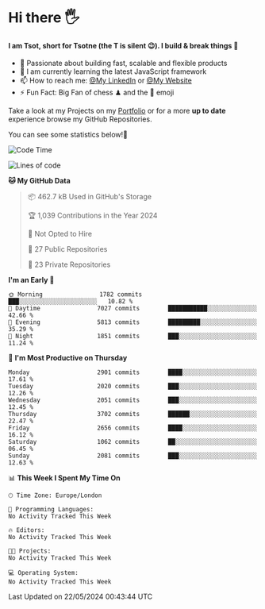 # Hi there :raised_hand_with_fingers_splayed:
#### I am Tsot, short for Tsotne (the T is silent :wink:). I build & break things :space_invader:
- :telescope: Passionate about building fast, scalable and flexible products
- :seedling: I am currently learning the latest JavaScript framework 
- :mailbox: How to reach me: [@My LinkedIn](https://www.linkedin.com/in/tsotne-gvadzabia/) or [@My Website](https://tsotne.co.uk/contact)
- :zap: Fun Fact: Big Fan of chess ♟ and the 👾 emoji

Take a look at my Projects on my [Portfolio](https://tsotne.co.uk/) or for a more **up to date** experience browse my GitHub Repositories.

You can see some statistics below!:space_invader:
<!--START_SECTION:waka-->
![Code Time](http://img.shields.io/badge/Code%20Time-761%20hrs%202%20mins-blue)

![Lines of code](https://img.shields.io/badge/From%20Hello%20World%20I%27ve%20Written-6.2%20million%20lines%20of%20code-blue)

**🐱 My GitHub Data** 

> 📦 462.7 kB Used in GitHub's Storage 
 > 
> 🏆 1,039 Contributions in the Year 2024
 > 
> 🚫 Not Opted to Hire
 > 
> 📜 27 Public Repositories 
 > 
> 🔑 23 Private Repositories 
 > 
**I'm an Early 🐤** 

```text
🌞 Morning                1782 commits        ███░░░░░░░░░░░░░░░░░░░░░░   10.82 % 
🌆 Daytime                7027 commits        ███████████░░░░░░░░░░░░░░   42.66 % 
🌃 Evening                5813 commits        █████████░░░░░░░░░░░░░░░░   35.29 % 
🌙 Night                  1851 commits        ███░░░░░░░░░░░░░░░░░░░░░░   11.24 % 
```
📅 **I'm Most Productive on Thursday** 

```text
Monday                   2901 commits        ████░░░░░░░░░░░░░░░░░░░░░   17.61 % 
Tuesday                  2020 commits        ███░░░░░░░░░░░░░░░░░░░░░░   12.26 % 
Wednesday                2051 commits        ███░░░░░░░░░░░░░░░░░░░░░░   12.45 % 
Thursday                 3702 commits        ██████░░░░░░░░░░░░░░░░░░░   22.47 % 
Friday                   2656 commits        ████░░░░░░░░░░░░░░░░░░░░░   16.12 % 
Saturday                 1062 commits        ██░░░░░░░░░░░░░░░░░░░░░░░   06.45 % 
Sunday                   2081 commits        ███░░░░░░░░░░░░░░░░░░░░░░   12.63 % 
```


📊 **This Week I Spent My Time On** 

```text
🕑︎ Time Zone: Europe/London

💬 Programming Languages: 
No Activity Tracked This Week

🔥 Editors: 
No Activity Tracked This Week

🐱‍💻 Projects: 
No Activity Tracked This Week

💻 Operating System: 
No Activity Tracked This Week
```


 Last Updated on 22/05/2024 00:43:44 UTC
<!--END_SECTION:waka-->

